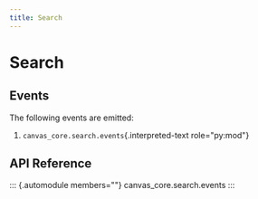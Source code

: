 ```yaml
---
title: Search
---
```


# Search

## Events

The following events are emitted:

1.  `canvas_core.search.events`{.interpreted-text role="py:mod"}

## API Reference

::: {.automodule members=""}
canvas_core.search.events
:::
